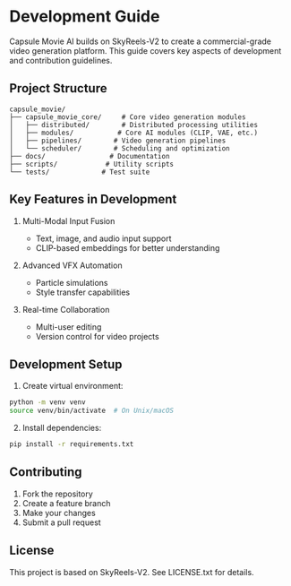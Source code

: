 # Development Guide

Capsule Movie AI builds on SkyReels-V2 to create a commercial-grade video generation platform. This guide covers key aspects of development and contribution guidelines.

## Project Structure

```
capsule_movie/
├── capsule_movie_core/     # Core video generation modules
│   ├── distributed/        # Distributed processing utilities
│   ├── modules/           # Core AI modules (CLIP, VAE, etc.)
│   ├── pipelines/        # Video generation pipelines
│   └── scheduler/        # Scheduling and optimization
├── docs/                # Documentation
├── scripts/            # Utility scripts
└── tests/             # Test suite
```

## Key Features in Development

1. Multi-Modal Input Fusion
   - Text, image, and audio input support
   - CLIP-based embeddings for better understanding

2. Advanced VFX Automation
   - Particle simulations
   - Style transfer capabilities

3. Real-time Collaboration
   - Multi-user editing
   - Version control for video projects

## Development Setup

1. Create virtual environment:
```bash
python -m venv venv
source venv/bin/activate  # On Unix/macOS
```

2. Install dependencies:
```bash
pip install -r requirements.txt
```

## Contributing

1. Fork the repository
2. Create a feature branch
3. Make your changes
4. Submit a pull request

## License
This project is based on SkyReels-V2. See LICENSE.txt for details.